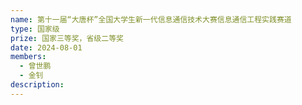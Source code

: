 ```yaml
---
name: 第十一届“大唐杯”全国大学生新一代信息通信技术大赛信息通信工程实践赛道
type: 国家级
prize: 国家三等奖，省级二等奖
date: 2024-08-01 
members: 
  - 曾世鹏
  - 金钊
description: 
---
```

